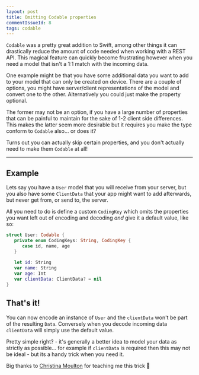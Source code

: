 ```yaml
---
layout: post
title: Omitting Codable properties
commentIssueId: 8
tags: codable
---
```


`Codable` was a pretty great addition to Swift, among other things it can drastically reduce the amount of code needed when working with a REST API. This magical feature can quickly become frustrating however when you need a model that isn't a 1:1 match with the incoming data.

One example might be that you have some additional data you want to add to your model that can only be created on device. There are a couple of options, you might have server/client representations of the model and convert one to the other. Alternatively you could just make the property optional.

The former may not be an option, if you have a large number of properties that can be painful to maintain for the sake of 1-2 client side differences. This makes the latter seem more desirable but it requires you make the type conform to `Codable` also... or does it?

Turns out you can actually skip certain properties, and you don't actually need to make them `Codable` at all!

---

## Example

Lets say you have a `User` model that you will receive from your server, but you also have some `ClientData` that your app might want to add afterwards, but never get from, or send to, the server. 

All you need to do is define a custom `CodingKey` which omits the properties you want left out of encoding and decoding _and_ give it a default value, like so:


```swift
struct User: Codable {
   private enum CodingKeys: String, CodingKey {
      case id, name, age
   }
   
   let id: String
   var name: String
   var age: Int
   var clientData: ClientData? = nil
}
```

## That's it!

You can now encode an instance of `User` and the `clientData` won't be part of the resulting `Data`. Conversely when you decode incoming data `clientData` will simply use the default value.

Pretty simple right? - it's generally a better idea to model your data as strictly as possible... for example if `clientData` is required then this may not be ideal - but its a handy trick when you need it.

Big thanks to [Christina Moulton](https://twitter.com/christinamltn) for teaching me this trick 🤘
